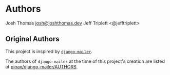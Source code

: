 # Authors

Josh Thomas <josh@joshthomas.dev>
Jeff Triplett <@jefftriplett>

## Original Authors

This project is inspired by [`django-mailer`](https://github.com/pinax/django-mailer).

The authors of `django-mailer` at the time of this project's creation are listed at [pinax/django-mailer/AUTHORS](https://github.com/pinax/django-mailer/blob/15433786534d5d7d44f1d55b15a601d5d01bab42/AUTHORS).
